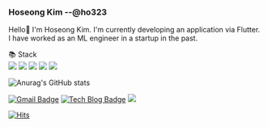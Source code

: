 ### Hoseong Kim --@ho323

Hello👋 I'm Hoseong Kim. I'm currently developing an application via Flutter.  
I have worked as an ML engineer in a startup in the past.
  
  
📚 Stack   
<img src="https://img.shields.io/badge/flutter-02569B?style=for-the-badge&logo=flutter&logoColor=white">
<img src="https://img.shields.io/badge/Python-3776AB?style=for-the-badge&logo=Python&logoColor=white">
<img src="https://img.shields.io/badge/linux-FCC624?style=for-the-badge&logo=linux&logoColor=black">
<img src="https://img.shields.io/badge/github-181717?style=for-the-badge&logo=github&logoColor=white">
<img src="https://img.shields.io/badge/git-F05032?style=for-the-badge&logo=git&logoColor=white">

![Anurag's GitHub stats](https://github-readme-stats-git-masterrstaa-rickstaa.vercel.app/api?username=ho323&show_icons=true&theme=dark)

[![Gmail Badge](https://img.shields.io/badge/Gmail-d14836?style=flat-square&logo=Gmail&logoColor=white&link=mailto:8536048@gmail.com)](mailto:snugyun01@gmail.com)
[![Tech Blog Badge](http://img.shields.io/badge/-Tech%20blog-black?style=flat-square&logo=github&link=https://ho323.github.io/)](https://ho323.github.io/)
<a href="https://www.instagram.com/h05eong/" target="_blank"><img src="https://img.shields.io/badge/Instagram-a3669b?style=flat-square&logo=Instagram&logoColor=white"/></a>

[![Hits](https://hits.seeyoufarm.com/api/count/incr/badge.svg?url=https%3A%2F%2Fgithub.com%2Fho323&count_bg=%2379C83D&title_bg=%23555555&icon=&icon_color=%23E7E7E7&title=hits&edge_flat=false)](https://hits.seeyoufarm.com)
<!--
**ho323/ho323** is a ✨ _special_ ✨ repository because its `README.md` (this file) appears on your GitHub profile.

Here are some ideas to get you started:

- 🔭 I’m currently working on ...
- 🌱 I’m currently learning ...
- 👯 I’m looking to collaborate on ...
- 🤔 I’m looking for help with ...
- 💬 Ask me about ...
- 😄 Pronouns: ...
- ⚡ Fun fact: ...
-->
